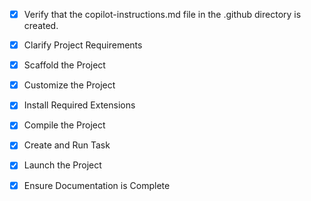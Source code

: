 <!-- Use this file to provide workspace-specific custom instructions to Copilot. For more details, visit https://code.visualstudio.com/docs/copilot/copilot-customization#_use-a-githubcopilotinstructionsmd-file -->
- [x] Verify that the copilot-instructions.md file in the .github directory is created.

- [x] Clarify Project Requirements
	<!-- Comprehensive Next.js full-stack Solana token launch platform with all services in single project -->

- [x] Scaffold the Project
	<!-- Create Next.js project with TypeScript, Tailwind CSS, and Solana Web3.js integration -->

- [x] Customize the Project
	<!-- Add dashboard UI, token creation, liquidity management, multisender, analytics, and all launch services -->

- [x] Install Required Extensions
	<!-- No extensions needed -->

- [x] Compile the Project
	<!-- Development server started successfully -->

- [x] Create and Run Task
	<!-- Development server running at http://localhost:3000 -->

- [x] Launch the Project
	<!-- Project launched and ready for development -->

- [x] Ensure Documentation is Complete
	<!-- README.md updated with comprehensive project information -->
